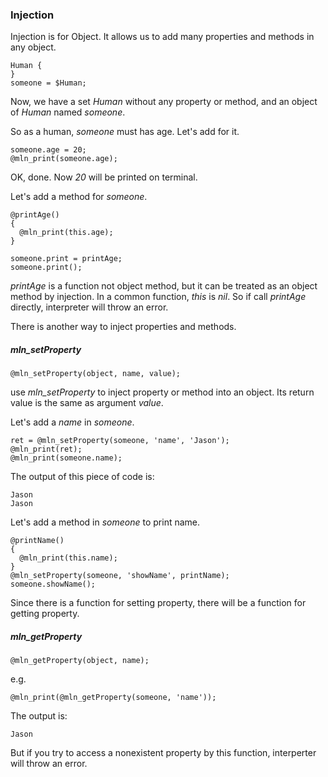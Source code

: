 ### Injection

Injection is for Object. It allows us to add many properties and methods in any object.

```
Human {
}
someone = $Human;
```

Now, we have a set *Human* without any property or method, and an object of *Human* named *someone*.

So as a human, *someone* must has age. Let's add for it.

```
someone.age = 20;
@mln_print(someone.age);
```

OK, done. Now *20* will be printed on terminal.

Let's add a method for *someone*.

```
@printAge()
{
  @mln_print(this.age);
}

someone.print = printAge;
someone.print();
```

*printAge* is a function not object method, but it can be treated as an object method by injection. In a common function, *this* is *nil*. So if call *printAge* directly, interpreter will throw an error.



There is another way to inject properties and methods.

##### mln_setProperty

```
@mln_setProperty(object, name, value);
```

use *mln_setProperty* to inject property or method into an object. Its return value is the same as argument *value*.

Let's add a *name* in *someone*.

```
ret = @mln_setProperty(someone, 'name', 'Jason');
@mln_print(ret);
@mln_print(someone.name);
```

The output of this piece of code is:

```
Jason
Jason
```

Let's add a method in *someone* to print name.

```
@printName()
{
  @mln_print(this.name);
}
@mln_setProperty(someone, 'showName', printName);
someone.showName();
```



Since there is a function for setting property, there will be a function for getting property.

##### mln_getProperty

```
@mln_getProperty(object, name);
```

e.g.

```
@mln_print(@mln_getProperty(someone, 'name'));
```

The output is:

```
Jason
```

But if you try to access a nonexistent property by this function, interperter will throw an error.